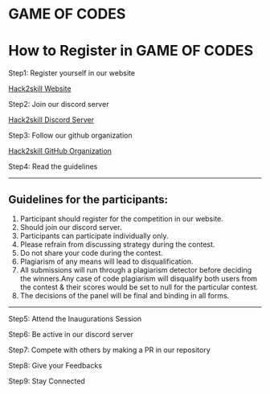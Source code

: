 # GAME OF CODES



# How to Register in GAME OF CODES

Step1: Register yourself in our website

[Hack2skill Website](https://hack2skill.com/hack/goc3) 

Step2: Join our discord server

[Hack2skill Discord Server](https://bit.ly/H2S-Discord)

Step3: Follow our github organization

[Hack2skill GitHub Organization](https://github.com/hack2skill)

Step4: Read the guidelines
***

## Guidelines for the participants:

1. Participant should register for the competition in our website.
2. Should join our discord server.
3. Participants can participate individually only.
4. Please refrain from discussing strategy during the contest.
5. Do not share your code during the contest.
6. Plagiarism of any means will lead to disqualification.
7. All submissions will run through a plagiarism detector before deciding the winners.Any case of code plagiarism will disqualify both users from the contest & their scores would be set to null for the particular contest.
8. The decisions of the panel will be final and binding in all forms.

***

Step5: Attend the Inaugurations Session


Step6: Be active in our discord server

Step7: Compete with others by making a PR in our repository

Step8: Give your Feedbacks

Step9: Stay Connected
